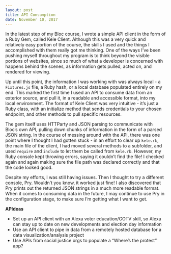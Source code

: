 ```yaml
---
layout: post
title: API Consumption
date: November 10, 2017
---
```


In the latest step of my Bloc course, I wrote a simple API client in the form of a Ruby Gem, called Kele Client. Although this was a very quick and relatively easy portion of the course, the skills I used and the things I accomplished with them really got me thinking. One of the ways I’ve been pushing myself throughout my program is to think beyond the visible portions of websites, since so much of what a developer is concerned with happens behind the scenes, as information gets pulled, acted on, and rendered for viewing.

Up until this point, the information I was working with was always local - a `Fixtures.js` file, a Ruby hash, or a local database populated entirely on my end. This marked the first time I used an API to consume data from an exterior source, and pull it, in a readable and accessible format, into my local environment. The format of Kele Client was very intuitive - it’s just a Ruby class, with an initialize method that sends credentials to your chosen endpoint, and other methods to pull specific resources.

The gem itself uses HTTParty and JSON parsing to communicate with Bloc’s own API, pulling down chunks of information in the form of a parsed JSON string. In the course of messing around with the API, there was one point where I thought I had gotten stuck - in an effort to clear up `kele.rb`, the main file of the client, I had moved several methods to a subfolder, and used `require` and `include` to let them be called from `kele.rb`. However, my Ruby console kept throwing errors, saying it couldn’t find the file! I checked again and again making sure the file path was declared correctly and that the code looked good.

Despite my efforts, I was still having issues. Then I thought to try a different console, Pry. Wouldn’t you know, it worked just fine! I also discovered that Pry prints out the returned JSON strings in a much more readable format. When it comes to consuming data in the future, I may continue to use Pry in the configuration stage, to make sure I’m getting what I want to get.

**APIdeas**
-	Set up an API client with an Alexa voter education/GOTV skill, so Alexa can stay up to date on new developments and election day information
-	Use an API client to pipe in data from a remotely hosted database for a data visualization/analysis project
-	Use APIs from social justice orgs to populate a “Where’s the protest” app?

